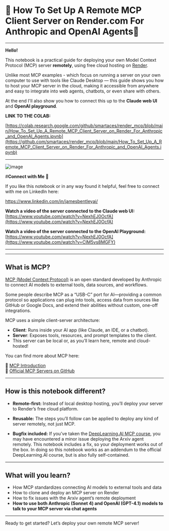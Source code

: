 # 🚀 How To Set Up A Remote MCP Client Server on Render.com For Anthropic and OpenAI Agents🚀

---
**Hello!**

This notebook is a practical guide for deploying your own Model Context Protocol (MCP) server **remotely**, using free cloud hosting on [Render](https://render.com).

Unlike most MCP examples - which focus on running a server on your own computer to use with tools like Claude Desktop — this guide shows you how to host your MCP server in the cloud, making it accessible from anywhere and easy to integrate into web agents, chatbots, or even share with others.

At the end I'll also show you how to connect this up to the **Claude web UI** and **OpenAI playground**.

**LINK TO THE COLAB:**

[https://colab.research.google.com/github/smartaces/render_mcp/blob/main/How_To_Set_Up_A_Remote_MCP_Client_Server_on_Render_For_Anthropic_and_OpenAI_Agents.ipynb](https://github.com/smartaces/render_mcp/blob/main/How_To_Set_Up_A_Remote_MCP_Client_Server_on_Render_For_Anthropic_and_OpenAI_Agents.ipynb)

---

![image](https://github.com/user-attachments/assets/ed77afdc-3be5-40db-87b6-9dfb78ef3058)

#**Connect with Me** 👋

If you like this notebook or in any way found it helpful, feel free to connect with me on LinkedIn here:

https://www.linkedin.com/in/jamesbentleyai/

**Watch a video of the server connected to the Claude web UI:** [https://www.youtube.com/watch?v=NexhEJ0OcfA](https://www.youtube.com/watch?v=NexhEJ0OcfA)

**Watch a video of the server connected to the OpenAI Playground:** [https://www.youtube.com/watch?v=NexhEJ0OcfA](https://www.youtube.com/watch?v=CIM5vs8MGFY)

---

---
## What is MCP?

[MCP (Model Context Protocol)](https://modelcontextprotocol.io/introduction) is an open standard developed by Anthropic to connect AI models to external tools, data sources, and workflows.

Some people describe MCP as a “USB-C” port for AI—providing a common protocol so applications can plug into tools, access data from sources like GitHub or Google Docs, and extend their abilities without custom, one-off integrations.

MCP uses a simple client-server architecture:

- **Client**: Runs inside your AI app (like Claude, an IDE, or a chatbot).
- **Server**: Exposes tools, resources, and prompt templates to the client.
- This server can be local or, as you’ll learn here, remote and cloud-hosted!

You can find more about MCP here:

🔗 [MCP Introduction](https://modelcontextprotocol.io/introduction)  
🔗 [Official MCP Servers on GitHub](https://github.com/modelcontextprotocol/servers)

---

## How is this notebook different?

- **Remote-first:** Instead of local desktop hosting, you’ll deploy your server to Render’s free cloud platform.

- **Reusable:** The steps you’ll follow can be applied to deploy any kind of server remotely, not just MCP.

- **Bugfix included:** If you’ve taken the [DeepLearning.AI MCP course](https://www.deeplearning.ai/short-courses/mcp-build-rich-context-ai-apps-with-anthropic/), you may have encountered a minor issue deploying the Arxiv agent remotely. This notebook includes a fix, so your deployment works out of the box. In doing so this notebook works as an addendum to the official DeepLearning.AI course, but is also fully self-contained.

---

## What will you learn?

- How MCP standardizes connecting AI models to external tools and data
- How to clone and deploy an MCP server on Render
- How to fix issues with the Arxiv agent’s remote deployment
- **How to use both Anthropic (Sonnet 4) and OpenAI (GPT-4.1) models to talk to your MCP server via chat agents**
---

Ready to get started? Let’s deploy your own remote MCP server!
